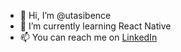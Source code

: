 - 👋 Hi, I’m @utasibence
- 🌱 I’m currently learning React Native
- 📫 You can reach me on [LinkedIn](https://www.linkedin.com/in/bence-utasi/)

